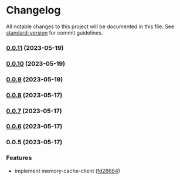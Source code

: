# Changelog

All notable changes to this project will be documented in this file. See [standard-version](https://github.com/conventional-changelog/standard-version) for commit guidelines.

### [0.0.11](https://github.com/i1kazantsev/memory-cache-client/compare/v0.0.10...v0.0.11) (2023-05-19)

### [0.0.10](https://github.com/i1kazantsev/memory-cache-client/compare/v0.0.9...v0.0.10) (2023-05-19)

### [0.0.9](https://github.com/i1kazantsev/memory-cache-client/compare/v0.0.8...v0.0.9) (2023-05-19)

### [0.0.8](https://github.com/i1kazantsev/memory-cache-client/compare/v0.0.7...v0.0.8) (2023-05-17)

### [0.0.7](https://github.com/i1kazantsev/memory-cache-client/compare/v0.0.6...v0.0.7) (2023-05-17)

### [0.0.6](https://github.com/i1kazantsev/memory-cache-client/compare/v0.0.5...v0.0.6) (2023-05-17)

### 0.0.5 (2023-05-17)


### Features

* implement memory-cache-client ([fd28684](https://github.com/i1kazantsev/memory-cache-client/commit/fd28684e15fb11b55de605b28dd0653654a3af06))
